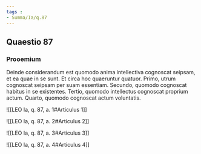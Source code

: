 ```yaml
---
tags : 
- Summa/Ia/q.87
---
```


## Quaestio 87

### Prooemium

Deinde considerandum est quomodo anima intellectiva cognoscat seipsam, et ea quae in se sunt. Et circa hoc quaeruntur quatuor. Primo, utrum cognoscat seipsam per suam essentiam. Secundo, quomodo cognoscat habitus in se existentes. Tertio, quomodo intellectus cognoscat proprium actum. Quarto, quomodo cognoscat actum voluntatis.

![[LEO Ia, q. 87, a. 1#Articulus 1]]

![[LEO Ia, q. 87, a. 2#Articulus 2]]

![[LEO Ia, q. 87, a. 3#Articulus 3]]

![[LEO Ia, q. 87, a. 4#Articulus 4]]


